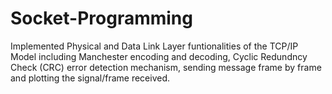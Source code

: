 # Socket-Programming
Implemented Physical and Data Link Layer funtionalities of the TCP/IP Model including Manchester encoding and decoding, Cyclic Redundncy Check (CRC) error detection mechanism, sending message frame by frame and plotting the signal/frame received.
